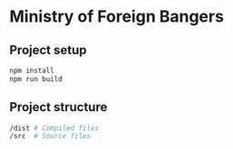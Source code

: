 # Ministry of Foreign Bangers

## Project setup

```bash
npm install
npm run build
```

## Project structure

```bash
/dist # Compiled files
/src  # Source files
```
